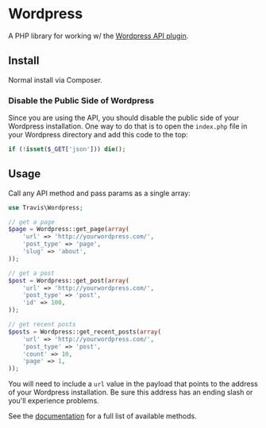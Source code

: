 # Wordpress

A PHP library for working w/ the [Wordpress API plugin](https://wordpress.org/plugins/json-api/).

## Install

Normal install via Composer.

### Disable the Public Side of Wordpress

Since you are using the API, you should disable the public side of your Wordpress installation. One way to do that is to open the ``index.php`` file in your Wordpress directory and add this code to the top:

```php
if (!isset($_GET['json'])) die();
```

## Usage

Call any API method and pass params as a single array:

```php
use Travis\Wordpress;

// get a page
$page = Wordpress::get_page(array(
	'url' => 'http://yourwordpress.com/',
    'post_type' => 'page',
    'slug' => 'about',
));

// get a post
$post = Wordpress::get_post(array(
	'url' => 'http://yourwordpress.com/',
    'post_type' => 'post',
    'id' => 100,
));

// get recent posts
$posts = Wordpress::get_recent_posts(array(
	'url' => 'http://yourwordpress.com/',
    'post_type' => 'post',
    'count' => 10,
    'page' => 1,
));
```

You will need to include a ``url`` value in the payload that points to the address of your Wordpress installation. Be sure this address has an ending slash or you'll experience problems.

See the [documentation](https://wordpress.org/plugins/json-api/other_notes/) for a full list of available methods.
